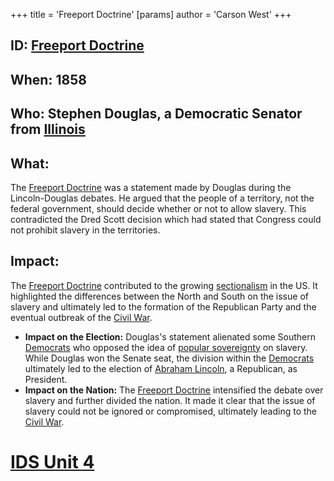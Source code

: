 +++
 title = 'Freeport Doctrine'
[params]
	author = 'Carson West'
+++
## ID: [Freeport Doctrine](./../freeport-doctrine/) 
## When: 1858

## Who: Stephen Douglas, a Democratic Senator from [Illinois](./../illinois/) 
## What: 
The [Freeport Doctrine](./../freeport-doctrine/) was a statement made by Douglas during the Lincoln-Douglas debates.  He argued that the people of a territory, not the federal government, should decide whether or not to allow slavery. This contradicted the Dred Scott decision which had stated that Congress could not prohibit slavery in the territories. 

## Impact: 
The [Freeport Doctrine](./../freeport-doctrine/) contributed to the growing [sectionalism](./../sectionalism/) in the US. It highlighted the differences between the North and South on the issue of slavery and ultimately led to the formation of the Republican Party and the eventual outbreak of the [Civil War](./../civil-war/). 

* **Impact on the Election:** Douglas's statement alienated some Southern [Democrats](./../democrats/) who opposed the idea of [popular sovereignty](./../popular-sovereignty/) on slavery. While Douglas won the Senate seat, the division within the [Democrats](./../democrats/) ultimately led to the election of [Abraham Lincoln](./../abraham-lincoln/), a Republican, as President. 
* **Impact on the Nation:** The [Freeport Doctrine](./../freeport-doctrine/) intensified the debate over slavery and further divided the nation.  It made it clear that the issue of slavery could not be ignored or compromised, ultimately leading to the [Civil War](./../civil-war/). 

# [IDS Unit 4](./../ids-unit-4/)